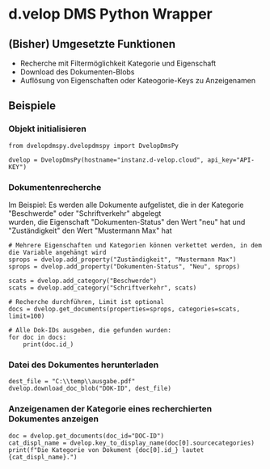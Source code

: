 # d.velop DMS Python Wrapper
## (Bisher) Umgesetzte Funktionen
* Recherche mit Filtermöglichkeit Kategorie und Eigenschaft
* Download des Dokumenten-Blobs
* Auflösung von Eigenschaften oder Kateogorie-Keys zu Anzeigenamen
## Beispiele
### Objekt initialisieren
```
from dvelopdmspy.dvelopdmspy import DvelopDmsPy

dvelop = DvelopDmsPy(hostname="instanz.d-velop.cloud", api_key="API-KEY")
```

### Dokumentenrecherche
Im Beispiel: Es werden alle Dokumente aufgelistet, die in der Kategorie "Beschwerde" oder "Schriftverkehr" abgelegt  
wurden, die Eigenschaft "Dokumenten-Status" den Wert "neu" hat und "Zuständigkeit" den Wert "Mustermann Max" hat

```
# Mehrere Eigenschaften und Kategorien können verkettet werden, in dem die Variable angehängt wird
sprops = dvelop.add_property("Zuständigkeit", "Mustermann Max")
sprops = dvelop.add_property("Dokumenten-Status", "Neu", sprops)

scats = dvelop.add_category("Beschwerde")
scats = dvelop.add_category("Schriftverkehr", scats)

# Recherche durchführen, Limit ist optional
docs = dvelop.get_documents(properties=sprops, categories=scats, limit=100)

# Alle Dok-IDs ausgeben, die gefunden wurden:
for doc in docs:
    print(doc.id_)
```

### Datei des Dokumentes herunterladen
```
dest_file = "C:\\temp\\ausgabe.pdf"
dvelop.download_doc_blob("DOK-ID", dest_file)
```

### Anzeigenamen der Kategorie eines recherchierten Dokumentes anzeigen
```
doc = dvelop.get_documents(doc_id="DOC-ID")
cat_displ_name = dvelop.key_to_display_name(doc[0].sourcecategories)
print(f"Die Kategorie von Dokument {doc[0].id_} lautet {cat_displ_name}.")
```